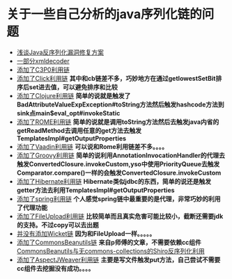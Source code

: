 # 关于一些自己分析的java序列化链的问题

+ [浅谈Java反序列化漏洞修复方案](https://github.com/Cryin/Paper/blob/master/%E6%B5%85%E8%B0%88Java%E5%8F%8D%E5%BA%8F%E5%88%97%E5%8C%96%E6%BC%8F%E6%B4%9E%E4%BF%AE%E5%A4%8D%E6%96%B9%E6%A1%88.md)
+ [一部分xmldecoder](xmldecoder)
+ [添加了C3P0利用链](C3P0)
+ [添加了Click利用链](Click)  **其中和cb链差不多，巧妙地方在通过getlowestSetBit排序后set进去值，可以避免排序和比较**
+ [添加了Clojure利用链](Clojure) **简单的说就是触发了BadAttributeValueExpException#toString方法然后触发hashcode方法到sink点main$eval_opt#invokeStatic**
+ [添加了ROME利用链](ROME) **简单的说就是调用toString方法然后去触发java内省的getReadMethod去调用任意的get方法去触发TemplatesImpl#getOutputProperties**
+ [添加了Vaadin利用链](Vaadin) **可以说和Rome利用链差不多。。。。**
+ [添加了Groovy利用链](Groovy) **简单的说利用AnnotationInvocationHandler的代理去触发ConvertedClosure.invokeCustom,yso中使用PriorityQueue去触发Comparator.compare()一样的会触发ConvertedClosure.invokeCustom**
+ [添加了Hibernate利用链](Hibernate) **Hibernate类似jdbc的东西，简单的说还是触发getter方法去利用TemplatesImpl#getOutputProperties**
+ [添加了spring利用链](spring) **个人感觉spring链中最重要的是代理，非常巧妙的利用了代理功能**
+ [添加了FileUpload利用链](FileUpload) **比较简单而且真实危害可能比较小，截断还需要jdk的支持。不过copy可以去出题**
+ [并没有添加Wicket链]()  **因为和FileUpload一样。。。。。**
+ [添加了CommonsBeanutils链](CommonsBeanutils) **来自p师傅的文章，不需要依赖cc组件**[CommonsBeanutils与无commons-collections的Shiro反序列化利用](https://www.leavesongs.com/PENETRATION/commons-beanutils-without-commons-collections.html#shiro)
+ [添加了AspectJWeaver利用链](AspectJWeaver) **主要是写文件触发put方法，自己尝试不需要cc组件去挖掘没有成功。。。。**
